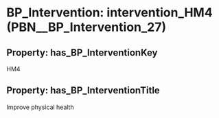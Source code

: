 # BP_Intervention: __intervention_HM4__ (PBN__BP_Intervention_27)

## Property: has_BP_InterventionKey

HM4

## Property: has_BP_InterventionTitle

Improve physical health

